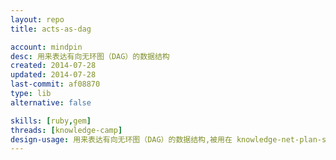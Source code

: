 ```yaml
---
layout: repo
title: acts-as-dag

account: mindpin
desc: 用来表达有向无环图（DAG）的数据结构
created: 2014-07-28
updated: 2014-07-28
last-commit: af08870
type: lib
alternative: false

skills: [ruby,gem]
threads: [knowledge-camp]
design-usage: 用来表达有向无环图（DAG）的数据结构,被用在 knowledge-net-plan-store 和 knowledge-net-store
---
```

